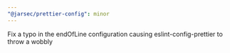 ```yaml
---
"@jarsec/prettier-config": minor
---
```


Fix a typo in the endOfLine configuration causing eslint-config-prettier to throw a wobbly
